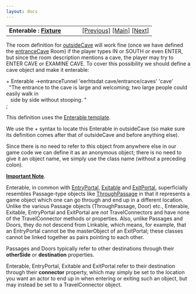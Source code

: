 ```yaml
---
layout: docs
---
```

<table width="100%" data-border="0" data-cellspacing="0"
data-cellpadding="3" data-bgcolor="#C0C0C0">
<colgroup>
<col style="width: 50%" />
<col style="width: 50%" />
</colgroup>
<tbody>
<tr>
<td style="text-align: left;"><strong>Enterable : <a
href="fixture.html">Fixture</a><br />
</strong></td>
<td style="text-align: right;"><a href="asexit.html">[Previous]</a> <a
href="generalintroduction.html">[Main]</a> <a
href="room.html">[Next]</a></td>
</tr>
</tbody>
</table>

  
The room definition for [outsideCave](asexit.html) will work fine (once
we have defined the [entranceCave](room.html) Room) if the player types
IN or SOUTH or even ENTER, but since the room description mentions a
cave, the player may try to ENTER CAVE or EXAMINE CAVE. To cover this
possibility we should define a cave object and make it enterable:  
  
+ Enterable -\>entranceTunnel 'eerhtsdat cave/entrance/caves' 'cave'  
  "The entrance to the cave is large and welcoming; two large people could easily walk in  
   side by side without stooping. "  
;  
  
This definition uses the [Enterable template](enterabletemplate.html).  
  
We use the + syntax to locate this Enterable in outsideCave (so make
sure its definition comes after that of outsideCave and before anything
else).  
  
Since there is no need to refer to this object from anywhere else in our
game code we can define it as an anonymous object; there is no need to
give it an object name, we simply use the class name (without a
preceding colon).  
  
**<u>Important Note</u>**.  
  
Enterable, in common with [EntryPortal](entryportal.html),
[Exitable](shipboardroom.html) and [ExitPortal](exitportal.html),
superficially resembles Passage-type objects like
[ThroughPassage](throughpassage.html) in that it represents a game object
which one can go through and end up in a different location. Unlike the
various Passage objects (ThroughPassage, Door) etc., Enterable,
Exitable, EntryPortal and ExitPortal are *not* TravelConnectors and have
none of the TravelConnector methods or properties. Also, unlike Passages
and Doors, they do not descend from Linkable, which means, for example,
that an EntryPortal cannot be the masterObject of an ExitPortal; these
classes cannot be linked together as pairs pointing to each other.  
  
Passages and Doors typically refer to other destinations through their
**otherSide** or **destination** properties.  
  
Enterable, EntryPortal, Exitable and ExitPortal refer to their
destination through their **connector** property, which may simply be
set to the location you want an actor to end up in when entering or
exiting such an object, but may instead be set to a TravelConnector
object.  
